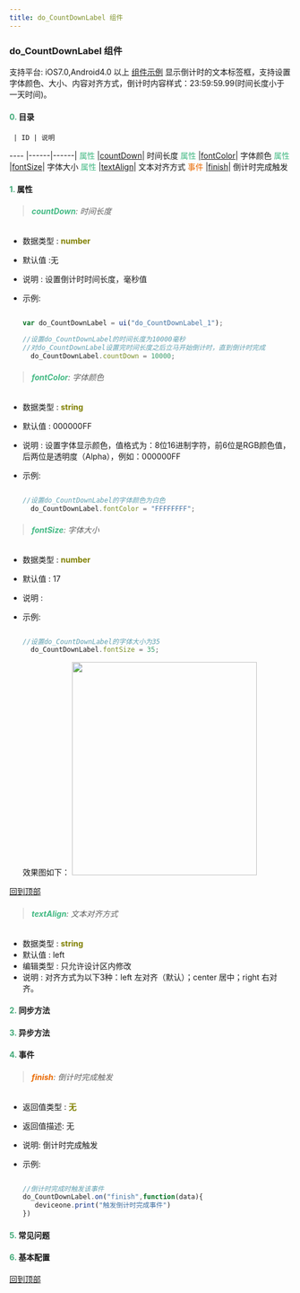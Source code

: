```yaml
---
title: do_CountDownLabel 组件
---
```


### do_CountDownLabel 组件

 支持平台: iOS7.0,Android4.0 以上
 [组件示例](https://github.com/do-api/docs-example/tree/master/source/view/do_CountDownLabel)
 显示倒计时的文本标签框，支持设置字体颜色、大小、内容对齐方式，倒计时内容样式：23:59:59.99(时间长度小于一天时间)。

#### <font color ='#40A977'>**0.**</font> 目录

     | ID | 说明
---- |------|------|
<font color ='#42b983'>属性</font>  |[countDown](#countDown)| 时间长度
<font color ='#42b983'>属性</font>  |[fontColor](#fontColor)| 字体颜色
<font color ='#42b983'>属性</font>  |[fontSize](#fontSize)| 字体大小
<font color ='#42b983'>属性</font>  |[textAlign](#textAlign)| 文本对齐方式
<font color ='#e96900'>事件</font>  |[finish](#finish)| 倒计时完成触发

#### <font color ='#40A977'>**1.**</font> 属性

>###### <span id=countDown><font color ='#42b983'>**countDown**</font></span>: 时间长度

- 数据类型 : <font color ='#808000'>**number**</font>
- 默认值 :无
- 说明 : 设置倒计时时间长度，毫秒值
- 示例:

  ```javascript

  var do_CountDownLabel = ui("do_CountDownLabel_1");

  //设置do_CountDownLabel的时间长度为10000毫秒
  //对do_CountDownLabel设置完时间长度之后立马开始倒计时，直到倒计时完成
	do_CountDownLabel.countDown = 10000;

  ```

>###### <span id=fontColor><font color ='#42b983'>**fontColor**</font></span>: 字体颜色

- 数据类型 : <font color ='#808000'>**string**</font>
- 默认值 : 000000FF
- 说明 : 设置字体显示颜色，值格式为：8位16进制字符，前6位是RGB颜色值，后两位是透明度（Alpha），例如：000000FF
- 示例:

  ```javascript

  //设置do_CountDownLabel的字体颜色为白色
	do_CountDownLabel.fontColor = "FFFFFFFF";

  ```

>###### <span id=fontSize><font color ='#42b983'>**fontSize**</font></span>: 字体大小

- 数据类型 : <font color ='#808000'>**number**</font>
- 默认值 : 17
- 说明 :
- 示例:

  ```javascript

  //设置do_CountDownLabel的字体大小为35
	do_CountDownLabel.fontSize = 35;

  ```
  效果图如下：
  <img src="../../images/countdownlabel_base.png" width="330" height="380" />

[回到顶部](#top)

>###### <span id=textAlign><font color ='#42b983'>**textAlign**</font></span>: 文本对齐方式

- 数据类型 : <font color ='#808000'>**string**</font>
- 默认值 : left
- 编辑类型 : 只允许设计区内修改
- 说明 : 对齐方式为以下3种：left 左对齐（默认）；center 居中；right 右对齐。

#### <font color ='#40A977'>**2.**</font> 同步方法

#### <font color ='#40A977'>**3.**</font> 异步方法


#### <font color ='#40A977'>**4.**</font> 事件

>###### <span id=finish><font color ='#e96900'>**finish**</font></span>: 倒计时完成触发

- 返回值类型 : <font color ='#808000'>**无**</font>
- 返回值描述: 无
- 说明: 倒计时完成触发
- 示例:

  ```javascript

  //倒计时完成时触发该事件
  do_CountDownLabel.on("finish",function(data){
  	 deviceone.print("触发倒计时完成事件")
  })

  ```

#### <font color ='#40A977'>**5.**</font> 常见问题

#### <font color ='#40A977'>**6.**</font> 基本配置

[回到顶部](#top)
